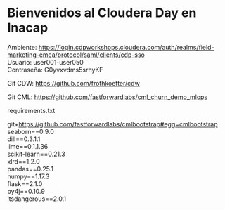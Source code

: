 # Bienvenidos al Cloudera Day en Inacap

Ambiente: https://login.cdpworkshops.cloudera.com/auth/realms/field-marketing-emea/protocol/saml/clients/cdp-sso  
Usuario:  user001-user050  
Contraseña:  G0yvxvdms5srhyKF  

Git CDW:  https://github.com/frothkoetter/cdw  

Git CML:  https://github.com/fastforwardlabs/cml_churn_demo_mlops  

requirements.txt  

git+https://github.com/fastforwardlabs/cmlbootstrap#egg=cmlbootstrap  
seaborn==0.9.0  
dill==0.3.1.1   
lime==0.1.1.36   
scikit-learn==0.21.3   
xlrd==1.2.0  
pandas==0.25.1  
numpy==1.17.3  
flask==2.1.0  
py4j==0.10.9  
itsdangerous==2.0.1  
